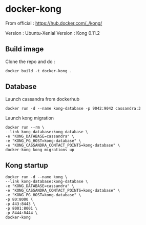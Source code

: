 # docker-kong

From official : https://hub.docker.com/_/kong/

Version : Ubuntu-Xenial 
Version : Kong 0.11.2

## Build image

Clone the repo and do :

	docker build -t docker-kong .


## Database

Launch cassandra from dockerhub

	docker run -d --name kong-database -p 9042:9042 cassandra:3

Launch kong migration

	docker run --rm \
    --link kong-database:kong-database \
    -e "KONG_DATABASE=cassandra" \
    -e "KONG_PG_HOST=kong-database" \
    -e "KONG_CASSANDRA_CONTACT_POINTS=kong-database" \
    docker-kong kong migrations up


## Kong startup

	docker run -d --name kong \
    --link kong-database:kong-database \
    -e "KONG_DATABASE=cassandra" \
    -e "KONG_CASSANDRA_CONTACT_POINTS=kong-database" \
    -e "KONG_PG_HOST=kong-database" \
    -p 80:8000 \
    -p 443:8443 \
    -p 8001:8001 \
    -p 8444:8444 \
    docker-kong
